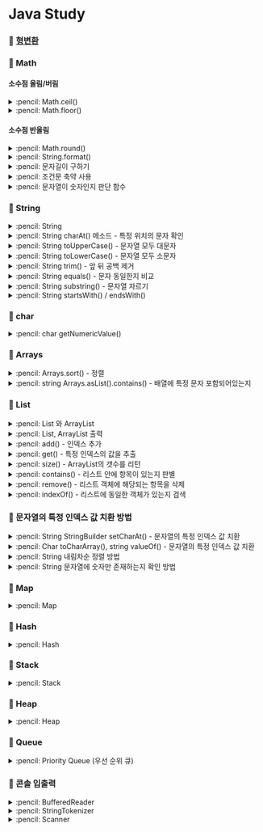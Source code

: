 # Java Study

### :pushpin: [형변환](https://github.com/Dain-K/algorithm/blob/master/JavaStudy/%ED%98%95%EB%B3%80%ED%99%98.md)

### :pushpin: Math

#### 소수점 올림/버림

<details>
<summary> :pencil: Math.ceil()</summary>
<div markdown="1">

## Nath.ceil()

- 소수점 올림, 정수 반환

```java
double pie = 3.14159265358979;
System.out.println("소수점 올림: " + Math.ceil(pie)); // 결과: 4
System.out.println("셋째 자리 올림: " + Math.ceil(pie * 100) / 100.0); // 결과: 3.15
```

</div>
</details>

<details>
<summary> :pencil: Math.floor()</summary>
<div markdown="1">

## Nath.floor()

- 소수점 버림, 정수 반환

```java
double pie = 3.14159265358979;
System.out.println("소수점 버림: " + Math.floor(pie)); // 결과: 3
System.out.println("넷째 자리 버림: " + Math.floor(pie * 1000) / 1000.0); // 결과: 3.141
```

</div>
</details>

#### 소수점 반올림

<details>
<summary> :pencil: Math.round()  </summary>
<div markdown="1">

## Nath.round()

- 실수의 소수점 첫번째 자리를 반올림하여 정수로 리턴
- 이를 활용하여 소수점 몇번째 자리까지 나타내는 것도 가능

```java
double pie = 3.14159265358979;
System.out.println(Math.round(pie)); // 결과: 3
System.out.println(Math.round(pie*100)/100.0); // 결과: 3.14
System.out.println(Math.round(pie*1000)/1000.0); // 결과: 3.142
```

</div>
</details>

<details>
<summary> :pencil: String.format()  </summary>
<div markdown="1">

## String.format()

- Math.round() 함수와 같이 소수점 n번째 자리까지 반올림하여 나타낼 수 있음

```java
double pie = 3.14159265358979;
double money = 4424.243423;

System.out.println(String.format("%.2f", pie)); // 결과: 3.14
System.out.println(String.format("%.3f", pie)); // 결과: 3.142
System.out.println(String.format("%,.3f", money)); // 결과: 4,424.243
```

</div>
</details>

<details>
<summary> :pencil: 문자길이 구하기  </summary>
<div markdown="1">

## int 자리수 구하기

```java
int n = 1234;
int length = (int)(Math.log10(n) + 1);

System.out.println("length: " + length);
```

## string 문자 길이 구하기

```java
String s = "abcde";

System.out.println("length: " + s.length());
```

</div>
</details>

<details>
<summary> :pencil: 조건문 축약 사용  </summary>
<div markdown="1">

## 조건문 사용하기

```java
public class EvenOrOdd {
    String evenOrOdd(int num) {
        return num % 2 == 0 ? "Even" : "Odd";
    }

    public static void main(String[] args) {
        EvenOrOdd evenOrOdd = new EvenOrOdd();

        System.out.println("결과: " + evenOrOdd.evenOrOdd(2));
        System.out.println("결과: " + evenOrOdd.evenOrOdd(3));
    }
}
```

</div>
</details>

<details>
<summary> :pencil: 문자열이 숫자인지 판단 함수  </summary>
<div markdown="1">

## 문자열이 숫자인지 판단 함수

```java
public class Example {

    public static void main(String[] args){
        System.out.println(isNumeric("1"));
        System.out.println(isNumeric("q1k"));
    }

    public static boolean isNumeric(String input){
        try{
            Integer.parseInt(input);
            return true;
        }
        catch(NumberFormatException e){
            return false;
        }
    }
}
```

</div>
</details>

### :pushpin: String

<details>
<summary> :pencil: String  </summary>
<div markdown="1">

## long 타입을 string 으로 변환

- String.valueOf()
  - 파라미터가 null 이면 문자열 null 을 만들어서 담음
- Casting
  - 대상이 null 이면 MullPointerException 발생
  - Object 값이 String 이 아니면 ClassCastException 발생
- "".toString()
  - 대상이 null 이면 NullPointerException 발생
  - Object 에 담긴 값이 String 이 아니라도 출력

### :one: 덧셈연산자

두개의 피연산자 중 어느 한쪽이라도 string 이면 연산 결과는 string 이 된다.

```java
public class StringCasting {

    public static void main(String[] args) {
        String s = "" + n;
    }
}
```

### :two: String.valueOf()

```java
public class StringCasting {

    public static void main(String[] args) {
        int num = 123;
        String strValue = String.valueOf(num);

        long num2 = 12345;
        String strValue = String.valueOf(num2); // long 을 string 으로 변환
    }
}
```

## long 을 string 으로 변환 후 뒤집기

```java
class Solution {

    public int[] solution(long n) {
        String s = String.valueOf(n);
        StringBuilder sb = new StringBuiler(s);
        sb = sb.reverse();
        String[] ss = sb.toString().split("");

        int[] answer = new int[ss.length];
        for (int i = 0; i < ss.length; i++) {
            answer[i] = Integer.parseInt(ss[i]);
        }

        return answer;
    }
}
```

</div>
</details>

<details>
<summary> :pencil: String charAt() 메소드 - 특정 위치의 문자 확인  </summary>
<div markdown="1">

## charAt()

문자열에서 특정 위치의 문자가 무엇인지 확인하는 메소드

```java
public class GetNumerValueEx {

    public static void main(String[] args) {
        String s = "Hello java";

        char ca = s.charAt(0);
        char cb = s.charAt(1);
        char cc = s.charAt(2);

        System.out.println("첫번째 문자: "+ ca);
        System.out.println("두번째 문자: "+ cb);
        System.out.println("세번째 문자: "+ cc);
    }
}
```

</div>
</details>

<details>
<summary> :pencil: String toUpperCase() - 문자열 모두 대문자  </summary>
<div markdown="1">

## toUpperCase()

대상 문자열을 모두 대문자로 변환

```java
String str1 = "hello java"

System.out.println(str1.toUpperCase());
// 출력: HELLO JAVA
```

</div>
</details>

<details>
<summary> :pencil: String toLowerCase() - 문자열 모두 소문자  </summary>
<div markdown="1">

## toLowerCase()

대상 문자열을 모두 소문자로 변환

```java
String str1 = "HELLO JAVA"

System.out.println(str1.toLowerCase());
// 출력: hello java
```

</div>
</details>

<details>
<summary> :pencil: String trim() - 앞 뒤 공백 제거  </summary>
<div markdown="1">

## trim()

대상 문자열의 앞 뒤 공백 문자를 모두 제거하여 리턴해준다.

```java
String str1 = "   공백 제거   ";

System.out.println(str1.trim());
// 출력: 공백 제거
```

</div>
</details>

<details>
<summary> :pencil: String equals() - 문자 동일한지 비교  </summary>
<div markdown="1">

## equals()

- 가지고 있는 값이 동일하면 true 출력
- == 을 사용하면 주소값을 비교

### ==

```java
Stirng str1 = "Hello";
Stirng str2 = "Hello";
Stirng str3 = new String("Hello");

System.out.println(str1 == str2); // true
System.out.println(str1 == str3); // false
```

### A.equals(B)

```java
Stirng str1 = "Hello";
Stirng str2 = "Hello";
Stirng str3 = new String("Hello");

System.out.println(str1.equals(str2)); // true
System.out.println(str1.equals(str3)); // true
```

- object 에서 사용하면 위와 같이 결과가 제대로 나오지 않는다.

</div>
</details>

<details>
<summary> :pencil: String substring() - 문자열 자르기  </summary>
<div markdown="1">

## substring()

```java
public class Test{
    public static void main(String[] args){
        String str = "ABCDEFG";

        str.substring(3); // 결과값: DEFG
        str.substring(3,5); // 결과값: DE
        str.substring(str.length()-3, str.length()); // 결과값: EFG
    }
}
```

</div>
</details>
    
<details>
<summary> :pencil: String startsWith() / endsWith()  </summary>
<div markdown="1">

## startsWith()

- 대상 문자열이 특정 문자 또는 문자열로 시작하는지 체크하는 함수
- 해당 문자열로 시작되는지 여부를 확인하고 boolean에 맞춰 true/false 값을 리턴

```java
public class Example{
    public static void main(String[] args) {
        String s = "자바 코딩 테스트";
        System.out.println(s.startsWith("자")); // false
        System.out.println(s.startsWith("자바")); // true
        System.out.println(s.startsWith("자바 ")); // true
        System.out.println(s.startsWith("자바  ")); // false
    }
}
```

## endssWith()

- 대상 문자열이 특정 문자 또는 문자열로 끝나는지 체크하는 함수
- 해당 문자열로 시작되는지 여부를 확인하고 boolean에 맞춰 true/false 값을 리턴

```java
public class Example{
    public static void main(String[] args) {
        String s = "자바 코딩 테스트";
        System.out.println(s.endsWith("테스트")); // true
        System.out.println(s.endsWith("테")); // false
        System.out.println(s.endsWith("트")); // true
        System.out.println(s.endsWith(" 테스트")); // true
    }
}
```

</div>
</details>

### :pushpin: char

<details>
<summary> :pencil: char getNumericValue()  </summary>
<div markdown="1">

## getNumericValue()

```java
public class GetNumerValueEx {

    public static void main(String[] args) {
        String s = "342"

        char ca = s.charAt(0);
        char cb = s.charAt(1);
        char cc = s.charAt(2);

        int ia = Character.getNumericValue(ca);
        int ib = Character.getNumericValue(ca);
        int ic = Character.getNumericValue(ca);

        System.out.println(ia + ib + ic);
    }
}
```

</div>
</details>

### :pushpin: Arrays

<details>
<summary> :pencil: Arrays.sort() - 정렬 </summary>
<div markdown="1">

## Arrays.sort()

- java.util.Arrays 클래스
- 정렬 메소드
- Arrays 클래스는 배열의 복사, 항목 정렬, 검색과 같은 배열 조작 기능을 가지고 있음

### :one: 오름차순 정렬

```java
import java.util.Arrays;

public class Sort {
    public static void main(String[] args) {
        int arr[] = {9, 8, 47, 6, 15, 0, 90};
        Arrays.sort(arr);

        for(int i: arr) {
            System.out.println(i);
        }
    }
}
```

### :two: 내림차순 정렬

```java
import java.util.Arrays;
import java.util.Collections;

public class Sort {
    public static void main(String[] args) {
        integer arr[] = {9, 8, 47, 6, 15, 0, 90};
        Arrays.sort(arr, Collections.reverseOrder());

        for(int i: arr) {
            System.out.println(i);
        }
    }
}
```

### :three: 부분 정렬

시작 index, 끝 index를 넣어 일부분만 정렬할 수 있다.

```java
import java.util.Arrays;

public class Sort {
    public static void main(String[] args) {
        int arr[] = {9, 8, 47, 6, 15, 0, 90};
        Arrays.sort(arr, 0, 4);

        for(int i: arr) {
            System.out.println(i);
        }
    }
}
```

</div>
</details>

<details>
<summary> :pencil: string Arrays.asList().contains() - 배열에 특정 문자 포함되어있는지  </summary>
<div markdown="1">

## Arrays.asList(yourArray).contains(yourValue)

스트링 배열에서 특정 문자열이 포함되어있는지 확인하기

```java
import java.util.Arrays;

public class ContainsTest {

    public static void main(String[] args) {
        Arrays.asList("gif", "png", "jpg", "bmp").contains("exe"); // false
        Arrays.asList("gif", "png", "jpg", "bmp").contains("png"); // true
        Arrays.asList("gif", "png", "jpg", "bmp").contains("bat"); // false
    }
}
```

</div>
</details>

### :pushpin: List

<details>
<summary> :pencil: List 와 ArrayList  </summary>
<div markdown="1">

## List 와 ArrayList

- `List` = Interface
- `ArrayList` = Class
  <br/>
  List 와 ArrayList의 가장 큰 차이는 크기가 정해져 있지 않고 동적으로 변한다. <br/>
  예를 들어, 배열의 크기가 5라면 5개 이상의 값을 담을 수 없지만 list는 크기가 정해져있지 않아 원하는 만큼 값을 담을 수 있다. <br/>
  List 에는 ArrayList, Vector, LinkedList 등의 인터페이스를 구현한 자료형이 있다. <br/>
  즉, List 인터페이스 안에 ArrayList 클래스가 포함되어 있다.

```java
List<자료형> list = new ArraryList<>();
ArrayList<자료형> list = new ArrayList<>();
```

</div>
</details>

<details>
<summary> :pencil: List, ArrayList 출력  </summary>
<div markdown="1">

## List, ArrayList 출력

```java
public class test{
    public static void main(String[] args) {

        List<String> TestList = new ArrayList<String>();

        TestList.add("apple");
        TestList.add("ant");
        TestList.add("flower");

        /* 콘솔 출력 */
        // method 1
        for(String data: TestList){
            System.out.println(data);
        }

        // method 2
        for(for i = 0; i < TestList.size(); i++){
            System.out.println(TestList.get(i));
        }

        // method 3
        keyList.forEach(System.out::println);

        /* TestList 전체 출력 */
        System.out.println(TestList.toString());

    }
}
```

</div>
</details>

<details>
<summary> :pencil: add() - 인덱스 추가  </summary>
<div markdown="1">

## add()

```java
// List<String> pitches = new ArrayList<>();
ArrayList pitches = new ArrayList();

// 삽입할 위치 지정
pitches.add(0, "123");
```

</div>
</details>

<details>
<summary> :pencil: get() - 특정 인덱스의 값을 추출  </summary>
<div markdown="1">

## get()

```java
System.out.println(pitches.get(1));
```

</div>
</details>

<details>
<summary> :pencil: size() -  ArrayList의 갯수를 리턴  </summary>
<div markdown="1">

## size()

```java
System.out.println(pitches.size());
```

</div>
</details>

<details>
<summary> :pencil: contains() -  리스트 안에 항목이 있는지 판별  </summary>
<div markdown="1">

## contains()

```java
System.out.println(pitches.contains("123"));
// 포함된 값일 경우 true 반환
```

</div>
</details>

<details>
<summary> :pencil: remove() -  리스트 객체에 해당되는 항목을 삭제  </summary>
<div markdown="1">

## remove()

- 객체

```java
System.out.println(pitches.remove("123"));
// 삭제한 결과 true, false 를 리턴
```

- 인덱스

```java
System.out.println(pitches.remove(0));
// 삭제한 결과 삭제한 항목을 리턴
```

</div>
</details>

<details>
<summary> :pencil: indexOf() - 리스트에 동일한 객체가 있는지 검색  </summary>
<div markdown="1">

## ArrayList.indexOf()

- indexof(object o)는 인자로 객체를 받는다.
- 리스트의 안쪽부터 인자와 동일한 객체가 있는지 찾는다.
- 존재하면 그 인덱스를 리턴한다.
- 존재하지 않는다면 -1 리턴한다.

### example :one:

```java
String[] fruitsArr = {"apple", "banana", "apple", "mango"};
ArrayList<String> fruits = new ArrayList<>(Arrays.asList(fruitsArray));

System.out.println("indexOF(apple): " + fruits.indexOf("apple")); // 0
System.out.println("indexOF(kiwi): " + fruits.indexOf("kiwi")); // -1
```

### example :two:

```java
int[] arr = {1,8,5,69,75,15,10};

int cellsIndex = Arrays.asList(arr).indexOf(75);
System.out.println("searched index " + cellsIndex); // 출력: 0
```

</div>
</details>

### :pushpin: 문자열의 특정 인덱스 값 치환 방법

<details>
<summary> :pencil: String StringBuilder setCharAt() - 문자열의 특정 인덱스 값 치환  </summary>
<div markdown="1">

## setCharAt()

- 문자열의 특정 인덱스에 있는 문자를 효율적으로 교체

```java
class Solution {
    public String solution(String phone_number) {
        String answer = "";
        int length = phone_number.length();
        StringBuilder sb = new StringBuilder(phone_number);

        for(int i = 0; i < length - 4; i++){
            sb.setCharAt(i, '*');
        }
        answer = sb.toString();
        return answer;
    }
}
```

</div>
</details>

<details>
<summary> :pencil: Char toCharArray(), string valueOf() - 문자열의 특정 인덱스 값 치환  </summary>
<div markdown="1">

## 문자열의 특정 인덱스 값 치환

```java
class Main {
    public static void main(String[] args) {
        String str = "Hello World";
        char ch = "_";
        int pos = 5;

        // 주어진 문자열을 문자 array 로 치환
        char[] chars = str.toCharArray();

        // char array의 지정된 위치에 있는 문자 교체
        chars[pos] = ch;

        // 문자 array을 다시 문자열로 치환
        str = String.valueOf(chars);
    }
}
```

</div>
</details>

<details>
<summary> :pencil: String 내림차순 정렬 방법  </summary>
<div markdown="1">

## String 내림차순 정렬 방법

```java
import java.util.Arrays;

public class ReverStr {
    public String reversStr(String str){
        char[] ch = str.thCharArray();
        Arrays.sort(ch);
        return new StringBuilder(new String(ch)).reverse().toString();
    }
}
```

</div>
</details>

<details>
<summary> :pencil: String 문자열에 숫자만 존재하는지 확인 방법 </summary>
<div markdown="1">

## matches()

```java
final String REGEX = "[0-9]+";
String test = "1234";

if(test.matches(REGEX)) {
    System.out.println("숫자만 있습니다.");
}else{
    System.out.println("숫자 외에 다른 값이 존재합니다.");
}
```

</div>
</details>

### :pushpin: Map

<details>
<summary> :pencil: Map </summary>
<div markdown="1">

# 맵 (Map)

맵은 대응 관계를 쉽게 표현할 수 있게 해주는 자료형이다. 맵은 사전(dictionary)과 비슷하다.<br/>
리스트나 배열처럼 순차적으로 해당 요소 값을 구하지 않고 key를 통해 value를 얻는다. 맵(Map)의 가장 큰 특징이라면 key로 value의 값을 얻는다는 것이다. <br/>
helloWorld라는 단어를 찾기 위해 사전의 내용을 순차적으로 모두 검색하는 것이 아니라 helloWorld라는 단어가 있는 곳을 바로 확인할 수 있는 것이다.

- Map 역시 List 와 마찬가지로 인터페이스이다.
- Map 자료형: HashMap, LinkedHashMap, TreeMap 등

## HashMap

자바의 Map 중 가장 기본적인 Map이 HashMap 이다.

### put

- Map에 key, value 데이터 추가하기
- Key, Value에 String 이외의 자료형은 사용할 수 없다.

```java
import java.util HashMap;

public class Sample {
    public static void main(String[] args) {
        HashMap<String, String> map = new HashMap<>();
        map.put("people", "사람");
        map.put("soccer", "축구");
    }
}
```

### get

key에 해당하는 value 값을 얻기 위해서는 get 메서드를 사용

```java
import java.util HashMap;

public class Sample {
    public static void main(String[] args) {
        HashMap<String, String> map = new HashMap<>();
        map.put("people", "사람");
        map.put("soccer", "축구");
        System.out.println(map.get("people"));
    }
}

```

```
출력: 사람
```

### containsKey

맵(Map)에 해당 키(key)가 있는지를 조사하여 그 유무를 참, 거짓으로 리턴한다.

```java
import java.util HashMap;

public class Sample {
    public static void main(String[] args) {
        HashMap<String, String> map = new HashMap<>();
        map.put("people", "사람");
        map.put("soccer", "축구");
        System.out.println(map.containsKey("people"));
    }
}

```

```
true
```

### remove

맵(Map)의 항목을 삭제하는 메서드로 key 값에 해당되는 아이템(key, value)을 삭제한 후 그 value 값을 반환한다.

```java
import java.util HashMap;

public class Sample {
    public static void main(String[] args) {
        HashMap<String, String> map = new HashMap<>();
        map.put("people", "사람");
        map.put("soccer", "축구");
        System.out.println(map.remove("people"));
    }
}
```

```
사람
```

### size

맵(Map)의 개수를 반환한다.

```java
import java.util HashMap;

public class Sample {
    public static void main(String[] args) {
        HashMap<String, String> map = new HashMap<>();
        map.put("people", "사람");
        map.put("soccer", "축구");
        System.out.println(map.size());
    }
}
```

```
2
```

### keySet

맵(Map)의 모든 Key를 모아서 반환한다.

```java
import java.util HashMap;

public class Sample {
    public static void main(String[] args) {
        HashMap<String, String> map = new HashMap<>();
        map.put("people", "사람");
        map.put("soccer", "축구");
        System.out.println(map.keySet());
    }
}
```

```
[soccer, people]
```

keySet() 메서드는 Map의 모든 Key를 모아서 Set 자료형으로 리턴한다.
Set 자료형은 아래의 코드로 List 자료형으로 바꾸어 사용할 수도 있다.

```java
List<String> keyList = new ArrayList<>(map.keySet());
```

### getOrDefault

찾는 키가 존재한다면 찾는 키의 값을 반환하고 없다면 dafault 값을 반환하는 메서드

#### :pushpin: 사용방법

```java
getOrDefault(Object key, V DefalutValue)
```

- key: map 요소의 키이다.
- dafaultValue: 지정된 키로 매핑된 값이 없거나 null 이면 반환하는 기본 값이다.

#### :pushpin: 예제

```java
import java.util.HashMap;

public class Example {
    public static void main(String arg[]) {
        String[] abc = {"A", "B", "C", "C"};
        HashMap<String, Integer> hashmap = new HashMap<>();

        for(String key: abc) {
            hashmap.put(key, hashmap.getOrDefault(key, 0) + 1);
        }

        System.out.println("출력결과: " + hashmap);
        // 출력결과: {A=1, B=1, C=2}
    }
}
```

</div>
</details>

### :pushpin: Hash

<details>
<summary> :pencil: Hash </summary>
<div markdown="1">

## Hash?

- ArrayList 는 내부 인덱스를 이용하여 검색이 한번에 이루어지기 때문에 빠른 검색 속도를 보장하는 반면, 데이터의 추가 삭제 시 많은 데이터가 밀리거나 당겨지기 때문에 많은 시간이 소요
- LinkedList 는 추가 삭제 시 인근 노드들의 참조값만 수정해줌으로써 처리가 가능하지만 데이터를 검색할 경우, 해당 노드를 찾기 위해 처음부터 순회 검색을 해야하기 때문에 데이터의 수가 많아질수록 효율이 떨어지는 구조
- 이러한 한계를 극복하기 위해 제시된 방법 -> `Hash`
- Hash는 내부적으로 배열을 사용하여 데이터를 저장하므로 빠른 검색속도를 가짐
- 데이터 추가 삭제 시 기존 데이터를 밀어내거나 당기는 작업이 필요없도록 특별한 알고리즘을 이용하여 데이터와 연관된 고유한 숫자를 만들어 낸 뒤 이를 인덱스로 사용
- Hash가 내부적으로 사용하는 배열을 Hash Table 이라고 하며 크기에 따라 성능차이가 날 수 있음

## Hash Table?

- key-value 에서 key를 테이블에 저장할 때 key 값을 Hash Method를 이용하여 계산 수행, 그 결과값을 배열의 인덱스로 사용하여 저장하는 방식

## HashSet

- null 값 허용
- :star: 중복을 허용하지 않음

### 중복을 어떻게 제거하는가?

객체를 저장하기 전에 객체의 hashCode() 메소드를 호출해서 해시코드를 얻어 낸 후 다음 저장되어 있는 객체들의 해시 코드와 비교한 뒤 같은 해시 코드가 있다면 다시 equals() 메소드로 두 객체를 비교하여 true가 나오면 동일한 객체로 판단하고 중복 저장을 하지 않는다.

### HashSet 변수 선언

- HashSet<데이터타입> 변수명 = new HashSet<데이터타입>();

```java
HashSet<integer> set = new HashSet<Integer>();
HashSet<String> set2 = new HashSet<string>();
```

### HashSet 값 추가

- add(value) 메소드를 사용하여 값을 추가

```java
public class HashSetTest {
    public static void main(String[] args) {
        HashSet<Integer> set = new HashSet<Integer>();

        set.add(1);
        set.add(2);
        set.add(3);
        set.add(1);
    }
}
```

### HashSet 값 삭제

- remove(value) 메소드를 사용하면 원하는 value 값만 삭제

```java
public class HashSetTest {
    public static void main(String[] args) {
        // Integer
        HashSet<Integer> set = new HashSet<Integer>();
        set.remove(1);
        set.clear();
    }
}
```

### HashSet 값 크기 구하기

- size() 메소드를 사용하여 현재 HashSet의 크기를 구할 수 있음
- 중복값이 들어오면 자동으로 제거

```java
public class HashSetTest {
    public static void main(String[] args) {
        // Integer
        HashSet<Integer> set = new HashSet<Integer>();
        set.add(1);
        set.add(2);
        set.add(3);
        set.add(1);
        System.out.println("set의 크기: " + set.size()); // 출력: 3
    }
}
```

### HashSet 데이터 출력하기

- 하나의 객체를 가져오고 싶을 경우 Iterator를 사용하여 가져올 수 있음

```java
public class HashSetTest {
    public static void main(String[] args) {
        // Integer
        HashSet<Integer> set = new HashSet<Integer>();
        set.add(1);
        set.add(2);
        set.add(3);
        set.add(1);
        System.out.println("set의 크기: " + set.size()); // 출력: 3

        // Integer 출력
        Iterator iter = set.iterator();
        while(iter.hasNext()) {
            System.out.print(ler.next() + " " );
        }
    }
}
```

### HashSet 검색하기

- 내부의 원하는 값을 검색할 경우 contains(value) 메소드를 사용

```java
public class HashSetTest {
    public static void main(String[] args) {
        // Integer
        HashSet<Integer> set = new HashSet<Integer>();
        set.add(1);
        set.add(2);
        set.add(3);
        set.add(1);
        System.out.println("1이 있는가: " + set.contains(1)); // 출력: true


        }
    }
}
```

</div>
</details>

### :pushpin: Stack

<details>
<summary> :pencil: Stack </summary>
<div markdown="1">

## Stack 선언

```java
import java.util.Stack;

Stack<Integer> stack = new Stack<>();
Stack<String> stack = new Stack<>();
Stack<Character> stack = new Stack<>();
```

## Stack 값 추가

```java
Stack<Integer> stack = new Stack<>();
stack.push(1); // 1 추가
stack.push(2); // 2 추가
```

## Stack 값 삭제

```java
Stack<Integer> stack = new Stack<>();
stack.push(1);
stack.push(2);
stack.pop(); // stack 값 제거 - 2 제거
stack.clear(); // stack의 전체 값 제거(초기화)
```

## Stack 가장 상단 값 출력

```java
Stack<Integer> stack = new Stack<>();
stack.push(1);
stack.push(2);
stack.peek(); // stack의 가장 상단 값 출력 - 2 출력
```

## Stack 기타 메서드

```java
Stack<Integer> stack = new Stack<>();
stack.push(1);
stack.push(2);
stack.size(); // stack의 크기 출력:2
stack.empty(); // stack이 비어있는지 check (비어있다며 true)
stack.contains(1); // stack에 1이 있는지 check (있다면 true)
```

</div>
</details>

### :pushpin: Heap

<details>
<summary> :pencil: Heap </summary>
<div markdown="1">

## Heap의 특징

- 힙은 완전 이진 트리 자료구조의 일종
  - 완전 이진 트리란 루트 노드부터 시작하여 왼쪽 자식 노드, 오른쪽 자식 노드 순서대로 데이터가 차례대로 삽입되는 트리(tree)를 의미
- 힙에서는 항상 루트 노드(root node)를 제거
- 최소 힙(min heap)
  - 루트 노드가 가장 작은 값을 가짐
  - 따라서 값이 작은 데이터가 우선적으로 제거
- 최대 힙(max heap)
  - 루트 노드가 가장 큰 값을 가짐
  - 따라서 값이 큰 데이터가 우선적으로 제거

## 최소 힙 구성 함수: Min-Heapify()

- (상향식) 부모 노드로 거슬러 올라가며, 부모보다 자신의 값이 더 작은 경우에 위치를 교체

### 힙에 새로운 원소가 삽입될 때

- 새로운 원소가 삽입되었을 때 O(logN)의 시간 복잡도로 힙 성질을 유지하도록 할 수 있음

### 힙에서 원소가 제거될 때

- 새로운 원소가 삽입되었을 때 O(logN)의 시간 복잡도로 힙 성질을 유지하도록 할 수 있음
- 이후에 루트 노드에서부터 하향식으로(더 작은 자식 노드로) Heapify()를 진행함

</div>
</details>

### :pushpin: Queue

<details>
<summary> :pencil: Priority Queue (우선 순위 큐) </summary>
<div markdown="1">

## Priority Queue

- FIFO(First In First Out) 구조
- 데이터가 들어온 순서대로 데이터가 나가는 것이 아닌, 우선순위를 먼저 결정하고 그 우선순위가 높은 데이터가 먼저 나가는 자료구조
- 물건 데이터를 자료구조에 넣었다가 가치가 높은 물건부터 꺼내서 확인해야할 때
- priority queue를 사용하기 위해서는 우선순위 큐에 저장할 객체는 필수적으로 Comparable Interface를 구현해야함
- priority queue는 Heap을 이용하여 구현하는 것이 일반적

### 특징

1. 높은 우선순위의 요소를 먼저 꺼내서 처리하는 구조
2. 내부 요소는 힙으로 구성되어 이진트리 구조
3. 힙으로 구성되므로 시간복잡도는 O(NLogN)
4. 우선순위를 중요시해야하는 상황에서 주로 사용

### 선언

```java
import java.util.PriorityQueue;
import java.util.Collections;

// 낮은 숫자가 우선 순위인 int 형 우선 순위 큐 선언
PriorityQueue<Integer> priorityQueueLowest = new PriorityQueue<>();

//높은 숫자가 우선 순위인 int 형 우선순위 큐 선언
PriorityQueue<Integer> priorityQueueHighest = new PriorityQueue<>(Collections.reverseOrder());
```

### add

```java
priorityQueueLowest.add(1);
priorityQueueLowest.add(10);
priorityQueueLowest.offer(100);

priorityQueueHighest.add(1);
priorityQueueHighest.add(10);
priorityQueueHighest.offer(100);
```

### poll, remove, peek, element, clear

```java
// 첫번째 값을 반환하고 제거, 비어있다면 null
priorityQueueLowest.poll();

// 첫번째 값을 제거, 비어있다면 예외 발생
priorityQueueLowest.remove();

// 첫번째 값을 반환만 하고 제거하지 않음
// 큐가 비어있다면 null 반환
priorityQueueLowest.peek();

// 첫번째 값을 반환만 하고 제거하지 않음
// 큐가 비어있다면 예외 발생
priorityQueueLowest.element();

// 초기화
priorityQueueLowest.clear();


```

</div>
</details>

### :pushpin: 콘솔 입출력

<details>
<summary> :pencil: BufferedReader </summary>
<div markdown="1">

## BufferedReader

사용자가 엔터키를 입력할 때 까지 사용자의 입력을 받을 수 있다.

```java
import java.io.IOException;
import java.io.BufferedReader;
import java.io.InputStreamReader;

public class Sample {
    public static void main(String[] args) throws IOException {
        BufferedReader br = new BufferedReader(new InputStreamReader(System.in));

        String str = br.readLine();

        System.out.println(str);
    }
}
```

```
입력: Hello World!
출력: Hello World!
```

</div>
</details>

<details>
<summary> :pencil: StringTokenizer </summary>
<div markdown="1">

## StringTokenizer

StringTokenizer 클래스는 문자열을 지정한 구분자로 문자열을 쪼개주는 클래스이다.
그렇게 쪼개어진 문자열을 우리는 토큰(token)이라고 부른다.

### 라이브러리

```java
import java.util.StringTokenizer;
```

### 생성자

생성자로는 3가지 방식이 있음

#### :one: StringTokenizer st = new StringTokenizer(문자열);

띄어쓰기 기준으로 문자열 분리

```java
import java.util.StringTokenizer;
public class Example {
    public static void main(String[] args) {
        String str = "hello world! Dain-k blog!"
        StringTokenizer st = new StringTokenizer(str);

        System.out.println(st.nextToken()); // hello
        System.out.println(st.nextToken()); // world!
        System.out.println(st.nextToken()); // Dain-k
        System.out.println(st.nextToken()); // blog!
    }
}
```

#### :two: StringTokenizer st = new StringTokenizer(문자열, 구분자);

구분자를 기준으로 문자열 분리

```java
import java.util.StringTokenizer;

public class Example {
    public static void main(String[] args) {
        String str = "문!자!열";
        StringTokenizer st = new StringTokenizer(str, "!", true);

        int i = 1;
        while(st.hasMoreTokens()){ // 다음 토큰이 있다면
            System.out.println((i++) + "번째 토큰: " + st.nextToken());
        }
    }
}
```

#### :three: StringTokenizer st = new StringTokenizer(문자열, 구분자, true/ false);

구분자를 기준으로 문자열을 분리할 때 구분자도 토큰을 넣을지 (true) 구분자는 분리된 문자열 토큰에 포함 안시킬지(false) (디폴트는 false)

```java

```

</div>
</details>

<details>
<summary> :pencil: Scanner </summary>
<div markdown="1">

## Scanner

```java
import java.util.Scanner;

public class Sample {
    public static void main(String[] args) {
        Scanner sc = new Scanner(System.in);
        System.out.println(sc.next());
    }
}
```

</div>
</details>
